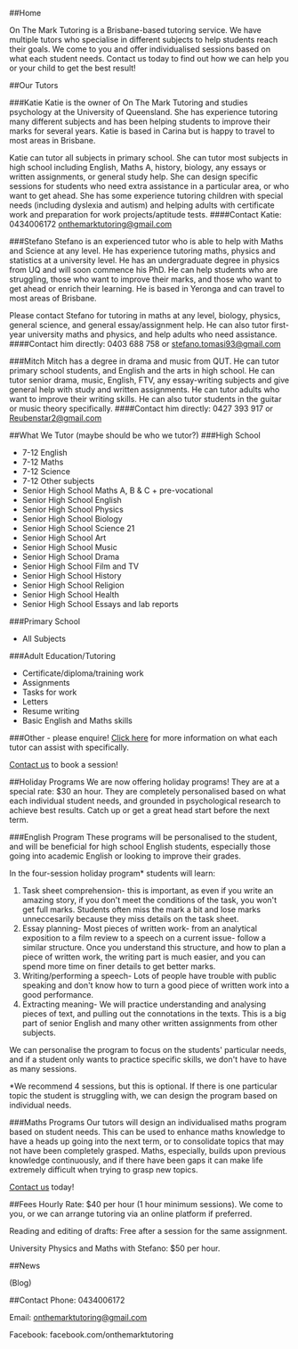 ##Home

On The Mark Tutoring is a Brisbane-based tutoring service. We have multiple tutors who specialise in different subjects to help students reach their goals. We come to you and offer individualised sessions based on what each student needs.
Contact us today to find out how we can help you or your child to get the best result!

##Our Tutors

###Katie 
Katie is the owner of On The Mark Tutoring and studies psychology at the University of Queensland. She has experience tutoring many different subjects and has been helping students to improve their marks for several years. Katie is based in Carina but is happy to travel to most areas in Brisbane. 

Katie can tutor all subjects in primary school. She can tutor most subjects in high school including English, Maths A, history, biology, any essays or written assignments, or general study help. She can design specific sessions for students who need extra assistance in a particular area, or who want to get ahead. She has some experience tutoring children with special needs (including dyslexia and autism) and helping adults with certificate work and preparation for work projects/aptitude tests. 
####Contact Katie:
0434006172 onthemarktutoring@gmail.com

###Stefano
Stefano is an experienced tutor who is able to help with Maths and Science at any level. He has experience tutoring maths, physics and statistics at a university level. He has an undergraduate degree in physics from UQ and will soon commence his PhD. He can help students who are struggling, those who want to improve their marks, and those who want to get ahead or enrich their learning. He is based in Yeronga and can travel to most areas of Brisbane.

Please contact Stefano for tutoring in maths at any level, biology, physics, general science, and general essay/assignment help. He can also tutor first-year university maths and physics, and help adults who need assistance. 
####Contact him directly:
0403 688 758 or stefano.tomasi93@gmail.com

###Mitch
Mitch has a degree in drama and music from QUT. He can tutor primary school students, and English and the arts in high school. He can tutor senior drama, music, English, FTV, any essay-writing subjects and give general help with study and written assignments. He can tutor adults who want to improve their writing skills. He can also tutor students in the guitar or music theory specifically. 
####Contact him directly:
0427 393 917 or Reubenstar2@gmail.com

##What We Tutor (maybe should be who we tutor?)
###High School
* 7-12 English
* 7-12 Maths
* 7-12 Science
* 7-12 Other subjects
* Senior High School Maths A, B & C + pre-vocational
* Senior High School English
* Senior High School Physics
* Senior High School Biology
* Senior High School Science 21
* Senior High School Art
* Senior High School Music
* Senior High School Drama
* Senior High School Film and TV
* Senior High School History
* Senior High School Religion
* Senior High School Health
* Senior High School Essays and lab reports

###Primary School
* All Subjects 

###Adult Education/Tutoring
* Certificate/diploma/training work
* Assignments
* Tasks for work
* Letters
* Resume writing
* Basic English and Maths skills


###Other - please enquire!
[Click here](http://onthemarktutoring.com/ourtutors) for more information on what each tutor can assist with specifically.

[Contact us](http://onthemarktutoring.com/contact) to book a session!

##Holiday Programs
We are now offering holiday programs! They are at a special rate: $30 an hour. They are completely personalised based on what each individual student needs, and grounded in psychological research to achieve best results. Catch up or get a great head start before the next term.

###English Program
These programs will be personalised to the student, and will be beneficial for high school English students, especially those going into academic English or looking to improve their grades.

In the four-session holiday program* students will learn:

1. Task sheet comprehension- this is important, as even if you write an amazing story, if you don't meet the conditions of the task, you won't get full marks. Students often miss the mark a bit and lose marks unneccesarily because they miss details on the task sheet.
2. Essay planning- Most pieces of written work- from an analytical exposition to a film review to a speech on a current issue- follow a similar structure. Once you understand this structure, and how to plan a piece of written work, the writing part is much easier, and you can spend more time on finer details to get better marks. 
3. Writing/performing a speech- Lots of people have trouble with public speaking and don't know how to turn a good piece of written work into a good performance.
4. Extracting meaning- We will practice understanding and analysing pieces of text, and pulling out the connotations in the texts. This is a big part of senior English and many other written assignments from other subjects.

We can personalise the program to focus on the students' particular needs, and if a student only wants to practice specific skills, we don't have to have as many sessions.

*We recommend 4 sessions, but this is optional. If there is one particular topic the student is struggling with, we can design the program based on individual needs.

 

###Maths Programs
Our tutors will design an individualised maths program based on student needs. This can be used to enhance maths knowledge to have a heads up going into the next term, or to consolidate topics that may not have been completely grasped. Maths, especially, builds upon previous knowledge continuously, and if there have been gaps it can make life extremely difficult when trying to grasp new topics. 

[Contact us](http://onthemarktutoring.com/contact) today!

##Fees
Hourly Rate: $40 per hour (1 hour minimum sessions). We come to you, or we can arrange tutoring via an online platform if preferred.

Reading and editing of drafts: Free after a session for the same assignment.

University Physics and Maths with Stefano: $50 per hour.

##News

(Blog)

##Contact
Phone: 0434006172

Email: onthemarktutoring@gmail.com

Facebook: facebook.com/onthemarktutoring
